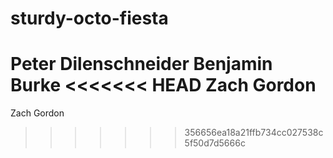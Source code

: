 # sturdy-octo-fiesta

Peter Dilenschneider
Benjamin Burke
<<<<<<< HEAD
Zach Gordon
=======
Zach Gordon
>>>>>>> 356656ea18a21ffb734cc027538c5f50d7d5666c
